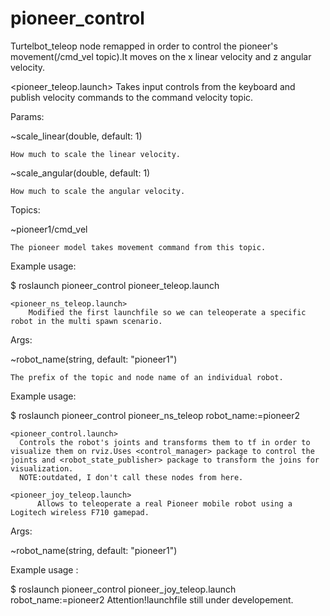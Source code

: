# pioneer_control

Turtelbot_teleop node remapped in order to control the pioneer's movement(/cmd_vel topic).It moves on the x linear velocity and z angular velocity.

  <pioneer_teleop.launch>
    Takes input controls from the keyboard and publish velocity commands to the command velocity topic.

Params:
  
~scale_linear(double, default: 1)
  
    How much to scale the linear velocity.

~scale_angular(double, default: 1)

    How much to scale the angular velocity.

Topics:

~pioneer1/cmd_vel
  
    The pioneer model takes movement command from this topic.

Example usage:
  
  $ roslaunch pioneer_control pioneer_teleop.launch

    <pioneer_ns_teleop.launch>
        Modified the first launchfile so we can teleoperate a specific robot in the multi spawn scenario.

Args:

~robot_name(string, default: "pioneer1")
  
    The prefix of the topic and node name of an individual robot.

Example usage:

  $ roslaunch pioneer_control pioneer_ns_teleop robot_name:=pioneer2

    <pioneer_control.launch>
      Controls the robot's joints and transforms them to tf in order to visualize them on rviz.Uses <control_manager> package to control the joints and <robot_state_publisher> package to transform the joins for visualization.
      NOTE:outdated, I don't call these nodes from here.

    <pioneer_joy_teleop.launch>
          Allows to teleoperate a real Pioneer mobile robot using a Logitech wireless F710 gamepad.
Args:

~robot_name(string, default: "pioneer1")

Example usage :
  
  $ roslaunch pioneer_control pioneer_joy_teleop.launch robot_name:=pioneer2
Attention!launchfile still under developement.
